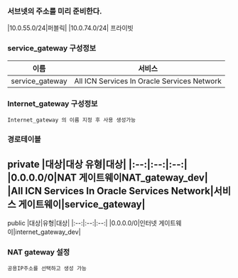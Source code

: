 ### 서브넷의 주소를 미리 준비한다.
|10.0.55.0/24|퍼블릭|
|10.0.74.0/24| 프라이빗


### service_gateway 구성정보
|이름|서비스|
|:--:|:--:|
|service_gateway|All ICN Services In Oracle Services Network|


### Internet_gateway 구성정보
```
Internet_gateway 의 이름 지정 후 사용 생성가능
```


### 경로테이블
private	
|대상|대상 유형|대상|
|:--:|:--:|:--:|
|0.0.0.0/0|NAT 게이트웨이NAT_gateway_dev|	
|All ICN Services In Oracle Services Network|서비스 게이트웨이|service_gateway|
------------------
public
|대상|유형|대상|
|:--:|:--:|:--:|
|0.0.0.0/0|인터넷 게이트웨이|internet_gateway_dev|


### NAT gateway 설정
```
공용IP주소를 선택하고 생성 가능
```
